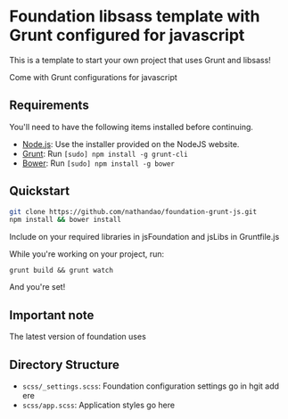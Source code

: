 # Foundation libsass template with Grunt configured for javascript

This is a template to start your own project that uses Grunt and libsass!

Come with Grunt configurations for javascript

## Requirements

You'll need to have the following items installed before continuing.

  * [Node.js](http://nodejs.org): Use the installer provided on the NodeJS website.
  * [Grunt](http://gruntjs.com/): Run `[sudo] npm install -g grunt-cli`
  * [Bower](http://bower.io): Run `[sudo] npm install -g bower`

## Quickstart

```bash
git clone https://github.com/nathandao/foundation-grunt-js.git
npm install && bower install
```

Include on your required libraries in jsFoundation and jsLibs in Gruntfile.js

While you're working on your project, run:

```grunt build && grunt watch```

And you're set!

## Important note
The latest version of foundation uses

## Directory Structure

  * `scss/_settings.scss`: Foundation configuration settings go in hgit add ere
  * `scss/app.scss`: Application styles go here
